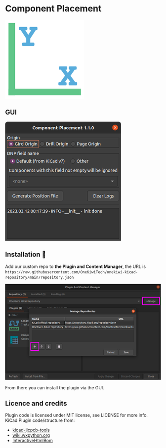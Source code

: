# Component Placement
![screenshot](icon/icon_256x256.png)

## GUI
![screenshot](doc/component-placement.png)

## Installation 💾

Add our custom repo to **the Plugin and Content Manager**, the URL is `https://raw.githubusercontent.com/OneKiwiTech/onekiwi-kicad-repository/main/repository.json`

![pcm](doc/pcm.png)

From there you can install the plugin via the GUI.

## Licence and credits
Plugin code is licensed under MIT license, see LICENSE for more info.  
KiCad Plugin code/structure from:
- [kicad-jlcpcb-tools](https://github.com/Bouni/kicad-jlcpcb-tools)
- [wiki.wxpython.org](https://wiki.wxpython.org/ModelViewController)
- [InteractiveHtmlBom](https://github.com/openscopeproject/InteractiveHtmlBom)